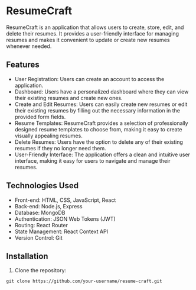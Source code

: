 # ResumeCraft

ResumeCraft is an application that allows users to create, store, edit, and delete their resumes. It provides a user-friendly interface for managing resumes and makes it convenient to update or create new resumes whenever needed.

## Features

- User Registration: Users can create an account to access the application.
- Dashboard: Users have a personalized dashboard where they can view their existing resumes and create new ones.
- Create and Edit Resumes: Users can easily create new resumes or edit their existing resumes by filling out the necessary information in the provided form fields.
- Resume Templates: ResumeCraft provides a selection of professionally designed resume templates to choose from, making it easy to create visually appealing resumes.
- Delete Resumes: Users have the option to delete any of their existing resumes if they no longer need them.
- User-Friendly Interface: The application offers a clean and intuitive user interface, making it easy for users to navigate and manage their resumes.

## Technologies Used

- Front-end: HTML, CSS, JavaScript, React
- Back-end: Node.js, Express
- Database: MongoDB
- Authentication: JSON Web Tokens (JWT)
- Routing: React Router
- State Management: React Context API
- Version Control: Git

## Installation

1. Clone the repository:

```shell
git clone https://github.com/your-username/resume-craft.git
